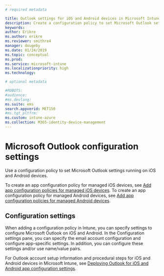 ```yaml
---
# required metadata

title: Outlook settings for iOS and Android devices in Microsoft Intune
description: Create a configuration policy to set Microsoft Outlook settings running on iOS and Android devices.
keywords:
author: Erikre
ms.author: erikre
ms.reviewer: smithre4
manager: dougeby
ms.date: 01/24/2019
ms.topic: conceptual
ms.prod:
ms.service: microsoft-intune
ms.localizationpriority: high
ms.technology:

# optional metadata

#ROBOTS:
#audience:
#ms.devlang:
ms.suite: ems
search.appverid: MET150
#ms.tgt_pltfrm:
ms.custom: intune-azure
ms.collection: M365-identity-device-management
---
```


# Microsoft Outlook configuration settings 

Use a configuration policy to set Microsoft Outlook settings running on iOS and Android devices. 

To create an app configuration policy for managed iOS devices, see [Add app configuration policies for managed iOS devices](app-configuration-policies-use-ios.md). To create an app configuration policy for managed Android devices, see [Add app configuration policies for managed Android devices](app-configuration-policies-use-android.md). 

## Configuration settings

When adding a configuration policy in Intune, you can specify settings to configure Microsoft Outlook on iOS and Android. In the Configuration settings pane, you can specify the email account configuration and configure app-specific settings. In addition, you can configure these settings and/or use name/value pairs.

For Outlook account setup information and procedural steps for iOS and Android devices in Microsoft Intune, see [Deploying Outlook for iOS and Android app configuration settings](https://docs.microsoft.com/exchange/clients-and-mobile-in-exchange-online/outlook-for-ios-and-android/outlook-for-ios-and-android-configuration-with-microsoft-intune).
